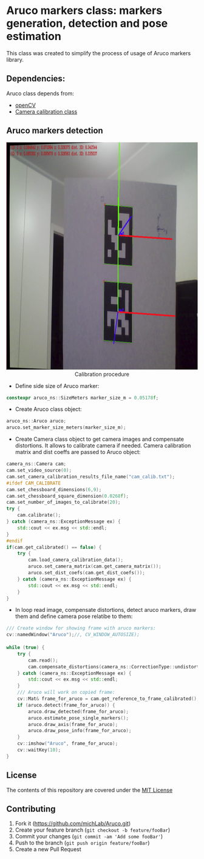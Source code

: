 # Aruco markers class: markers generation, detection and pose estimation

This class was created to simplify the process of
usage of Aruco markers library.

## Dependencies:
Aruco class depends from:
* [openCV](https://opencv.org/)
* [Camera calibration class](https://github.com/michLab/camera)

## Aruco markers detection
<p align="center">
  <img width="920" height="600" src="images/example_1.png">
  <br>Calibration procedure
</p>

* Define side size of Aruco marker:
```c++
constexpr aruco_ns::SizeMeters marker_size_m = 0.05178f;
```
* Create Aruco class object:
```c++
aruco_ns::Aruco aruco;
aruco.set_marker_size_meters(marker_size_m);
```
* Create Camera class object to get camera images and compensate
distortions. It allows to calibrate camera if needed. Camera calibration matrix
and dist coeffs are passed to Aruco object:
```c++
camera_ns::Camera cam;
cam.set_video_source(0);
cam.set_camera_calibration_results_file_name("cam_calib.txt");
#ifdef CAM_CALIBRATE
cam.set_chessboard_dimensions(6,9);
cam.set_chessboard_square_dimension(0.0268f);
cam.set_number_of_images_to_calibrate(20);
try {
    cam.calibrate();
} catch (camera_ns::ExceptionMessage ex) {
    std::cout << ex.msg << std::endl;
}
#endif
if(cam.get_calibrated() == false) {
    try {
        cam.load_camera_calibration_data();
        aruco.set_camera_matrix(cam.get_camera_matrix());
        aruco.set_dist_coefs(cam.get_dist_coefs());
    } catch (camera_ns::ExceptionMessage ex) {
        std::cout << ex.msg << std::endl;
    }
}
```
* In loop read image, compensate distortions, detect aruco markers, draw them
and define camera pose relatibe to them:
```c++
/// Create window for showing frame with aruco markers:
cv::namedWindow("Aruco");//, CV_WINDOW_AUTOSIZE);

while (true) {
    try {
        cam.read();
        cam.compensate_distortions(camera_ns::CorrectionType::undistort);
    } catch (camera_ns::ExceptionMessage ex) {
        std::cout << ex.msg << std::endl;
    }
    /// Aruco will work on copied frame:
    cv::Mat& frame_for_aruco = cam.get_reference_to_frame_calibrated();
    if (aruco.detect(frame_for_aruco)) {
        aruco.draw_detected(frame_for_aruco);
        aruco.estimate_pose_single_markers();
        aruco.draw_axis(frame_for_aruco);
        aruco.draw_pose_info(frame_for_aruco);
    }
    cv::imshow("Aruco", frame_for_aruco);
    cv::waitKey(10);
}
```

## License
The contents of this repository are covered under the [MIT License](./LICENSE.txt)


## Contributing

1. Fork it (<https://github.com/michLab/Aruco.git>)
2. Create your feature branch (`git checkout -b feature/fooBar`)
3. Commit your changes (`git commit -am 'Add some fooBar'`)
4. Push to the branch (`git push origin feature/fooBar`)
5. Create a new Pull Request
